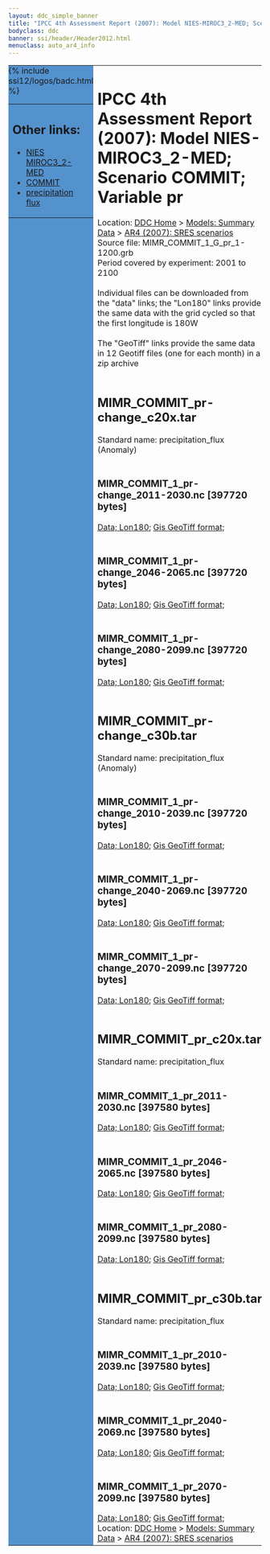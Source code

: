 ```yaml
---
layout: ddc_simple_banner
title: "IPCC 4th Assessment Report (2007): Model NIES-MIROC3_2-MED; Scenario COMMIT; Variable pr"
bodyclass: ddc
banner: ssi/header/Header2012.html
menuclass: auto_ar4_info
---
```



<table width="100%" border="0" cellspacing="0" cellpadding="0" style="border-collapse: collapse;">
<tr style="margin:0;padding:0;border:0;">
<td style="margin:0;padding:0;border:0;height:1pt;width:150pt;background:#5492CD;" valign="top" >

<div id="lh-col2" class="auto_ar4_info">
<table class="menumain" bgcolor="#5492CD" cellspacing="0" width="100%" border="0">
<tr><td>
<h2> Other links:</h2>
<ul>
<li><a href="/auto/ar4/model-NIES-MIROC3_2-MED.html">NIES<br/>MIROC3_2-MED</a></li>
<li><a href="/auto/ar4/scenario-COMMIT.html">COMMIT</a></li>
<li><a href="/auto/ar4/var-precipitation_flux.html">precipitation flux</a></li>
</ul>
</td></tr>
{% include ssi12/logos/badc.html %}
</table>
</div>
</td>
<td><h1>IPCC 4th Assessment Report (2007): Model NIES-MIROC3_2-MED; Scenario COMMIT; Variable pr</h1>

<!-- Breadcrumb1 -->
<div id="breadcrumb1" align="left">
Location: <a href="/index.html">DDC Home</a> > <a href="/sim/gcm_clim/">Models: Summary Data</a>
> <a href="/sim/gcm_clim/SRES_AR4/index.html">AR4 (2007): SRES scenarios</a>
</div>
<!-- End of Breadcrumb1 -->Source file: MIMR_COMMIT_1_G_pr_1-1200.grb
<br/>
Period covered by experiment: 2001 to 2100<br/>
<br/>Individual files can be downloaded from the "data" links; the "Lon180" links provide the same data
         with the grid cycled so that the first longitude is 180W<br/>
<br/>The "GeoTiff" links provide the same data in 12 Geotiff files (one for each month)
          in a zip archive<br/>
<br/><h2>MIMR_COMMIT_pr-change_c20x.tar</h2>
Standard name: precipitation_flux (Anomaly)<br>
<br/><h3>MIMR_COMMIT_1_pr-change_2011-2030.nc [397720 bytes]</h3>
<a href="/cgi-bin/downl/ar4_nc/pr/MIMR_COMMIT_1_pr-change_2011-2030.nc">Data; </a><a href="/cgi-bin/downl/ar4_nc/pr/MIMR_COMMIT_1_pr-change_2011-2030.cyto180.nc"> Lon180</a>; <a href="/cgi-bin/downl/ar4_tif/pr/MIMR_COMMIT_1_pr-change_2011-2030.zip">Gis GeoTiff format; </a><br/>
<br/><h3>MIMR_COMMIT_1_pr-change_2046-2065.nc [397720 bytes]</h3>
<a href="/cgi-bin/downl/ar4_nc/pr/MIMR_COMMIT_1_pr-change_2046-2065.nc">Data; </a><a href="/cgi-bin/downl/ar4_nc/pr/MIMR_COMMIT_1_pr-change_2046-2065.cyto180.nc"> Lon180</a>; <a href="/cgi-bin/downl/ar4_tif/pr/MIMR_COMMIT_1_pr-change_2046-2065.zip">Gis GeoTiff format; </a><br/>
<br/><h3>MIMR_COMMIT_1_pr-change_2080-2099.nc [397720 bytes]</h3>
<a href="/cgi-bin/downl/ar4_nc/pr/MIMR_COMMIT_1_pr-change_2080-2099.nc">Data; </a><a href="/cgi-bin/downl/ar4_nc/pr/MIMR_COMMIT_1_pr-change_2080-2099.cyto180.nc"> Lon180</a>; <a href="/cgi-bin/downl/ar4_tif/pr/MIMR_COMMIT_1_pr-change_2080-2099.zip">Gis GeoTiff format; </a><br/>
<br/><h2>MIMR_COMMIT_pr-change_c30b.tar</h2>
Standard name: precipitation_flux (Anomaly)<br>
<br/><h3>MIMR_COMMIT_1_pr-change_2010-2039.nc [397720 bytes]</h3>
<a href="/cgi-bin/downl/ar4_nc/pr/MIMR_COMMIT_1_pr-change_2010-2039.nc">Data; </a><a href="/cgi-bin/downl/ar4_nc/pr/MIMR_COMMIT_1_pr-change_2010-2039.cyto180.nc"> Lon180</a>; <a href="/cgi-bin/downl/ar4_tif/pr/MIMR_COMMIT_1_pr-change_2010-2039.zip">Gis GeoTiff format; </a><br/>
<br/><h3>MIMR_COMMIT_1_pr-change_2040-2069.nc [397720 bytes]</h3>
<a href="/cgi-bin/downl/ar4_nc/pr/MIMR_COMMIT_1_pr-change_2040-2069.nc">Data; </a><a href="/cgi-bin/downl/ar4_nc/pr/MIMR_COMMIT_1_pr-change_2040-2069.cyto180.nc"> Lon180</a>; <a href="/cgi-bin/downl/ar4_tif/pr/MIMR_COMMIT_1_pr-change_2040-2069.zip">Gis GeoTiff format; </a><br/>
<br/><h3>MIMR_COMMIT_1_pr-change_2070-2099.nc [397720 bytes]</h3>
<a href="/cgi-bin/downl/ar4_nc/pr/MIMR_COMMIT_1_pr-change_2070-2099.nc">Data; </a><a href="/cgi-bin/downl/ar4_nc/pr/MIMR_COMMIT_1_pr-change_2070-2099.cyto180.nc"> Lon180</a>; <a href="/cgi-bin/downl/ar4_tif/pr/MIMR_COMMIT_1_pr-change_2070-2099.zip">Gis GeoTiff format; </a><br/>
<br/><h2>MIMR_COMMIT_pr_c20x.tar</h2>
Standard name: precipitation_flux<br>
<br/><h3>MIMR_COMMIT_1_pr_2011-2030.nc [397580 bytes]</h3>
<a href="/cgi-bin/downl/ar4_nc/pr/MIMR_COMMIT_1_pr_2011-2030.nc">Data; </a><a href="/cgi-bin/downl/ar4_nc/pr/MIMR_COMMIT_1_pr_2011-2030.cyto180.nc"> Lon180</a>; <a href="/cgi-bin/downl/ar4_tif/pr/MIMR_COMMIT_1_pr_2011-2030.zip">Gis GeoTiff format; </a><br/>
<br/><h3>MIMR_COMMIT_1_pr_2046-2065.nc [397580 bytes]</h3>
<a href="/cgi-bin/downl/ar4_nc/pr/MIMR_COMMIT_1_pr_2046-2065.nc">Data; </a><a href="/cgi-bin/downl/ar4_nc/pr/MIMR_COMMIT_1_pr_2046-2065.cyto180.nc"> Lon180</a>; <a href="/cgi-bin/downl/ar4_tif/pr/MIMR_COMMIT_1_pr_2046-2065.zip">Gis GeoTiff format; </a><br/>
<br/><h3>MIMR_COMMIT_1_pr_2080-2099.nc [397580 bytes]</h3>
<a href="/cgi-bin/downl/ar4_nc/pr/MIMR_COMMIT_1_pr_2080-2099.nc">Data; </a><a href="/cgi-bin/downl/ar4_nc/pr/MIMR_COMMIT_1_pr_2080-2099.cyto180.nc"> Lon180</a>; <a href="/cgi-bin/downl/ar4_tif/pr/MIMR_COMMIT_1_pr_2080-2099.zip">Gis GeoTiff format; </a><br/>
<br/><h2>MIMR_COMMIT_pr_c30b.tar</h2>
Standard name: precipitation_flux<br>
<br/><h3>MIMR_COMMIT_1_pr_2010-2039.nc [397580 bytes]</h3>
<a href="/cgi-bin/downl/ar4_nc/pr/MIMR_COMMIT_1_pr_2010-2039.nc">Data; </a><a href="/cgi-bin/downl/ar4_nc/pr/MIMR_COMMIT_1_pr_2010-2039.cyto180.nc"> Lon180</a>; <a href="/cgi-bin/downl/ar4_tif/pr/MIMR_COMMIT_1_pr_2010-2039.zip">Gis GeoTiff format; </a><br/>
<br/><h3>MIMR_COMMIT_1_pr_2040-2069.nc [397580 bytes]</h3>
<a href="/cgi-bin/downl/ar4_nc/pr/MIMR_COMMIT_1_pr_2040-2069.nc">Data; </a><a href="/cgi-bin/downl/ar4_nc/pr/MIMR_COMMIT_1_pr_2040-2069.cyto180.nc"> Lon180</a>; <a href="/cgi-bin/downl/ar4_tif/pr/MIMR_COMMIT_1_pr_2040-2069.zip">Gis GeoTiff format; </a><br/>
<br/><h3>MIMR_COMMIT_1_pr_2070-2099.nc [397580 bytes]</h3>
<a href="/cgi-bin/downl/ar4_nc/pr/MIMR_COMMIT_1_pr_2070-2099.nc">Data; </a><a href="/cgi-bin/downl/ar4_nc/pr/MIMR_COMMIT_1_pr_2070-2099.cyto180.nc"> Lon180</a>; <a href="/cgi-bin/downl/ar4_tif/pr/MIMR_COMMIT_1_pr_2070-2099.zip">Gis GeoTiff format; </a><br/>
<!-- Breadcrumb2 -->
<div id="breadcrumb2" align="left">
Location: <a href="/index.html">DDC Home</a> > <a href="/sim/gcm_clim/">Models: Summary Data</a>
> <a href="/sim/gcm_clim/SRES_AR4/index.html">AR4 (2007): SRES scenarios</a>
</div>
<!-- End of Breadcrumb2 --></td></tr></table>
